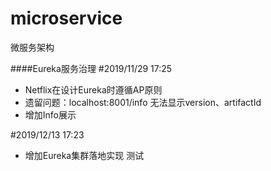 # microservice
微服务架构

####Eureka服务治理
 #2019/11/29 17:25
 * Netflix在设计Eureka时遵循AP原则
 * 遗留问题：localhost:8001/info 无法显示version、artifactId
 * 增加Info展示
 
#2019/12/13 17:23
* 增加Eureka集群落地实现
测试